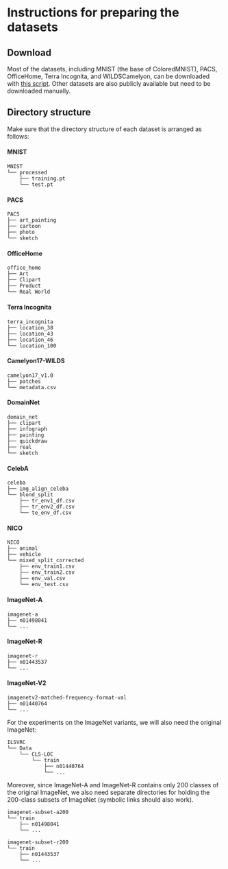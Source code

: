 # Instructions for preparing the datasets
## Download
Most of the datasets, including MNIST (the base of ColoredMNIST), PACS, OfficeHome, Terra Incognita, and WILDSCamelyon, can be downloaded with [this script](https://github.com/m-Just/DomainBed/blob/main/domainbed/scripts/download.py).
Other datasets are also publicly available but need to be downloaded manually.

## Directory structure
Make sure that the directory structure of each dataset is arranged as follows:
#### MNIST
```
MNIST
└── processed
    ├── training.pt
    └── test.pt
```
#### PACS
```
PACS
├── art_painting
├── cartoon
├── photo
└── sketch
```
#### OfficeHome
```
office_home
├── Art
├── Clipart
├── Product
└── Real World
```
#### Terra Incognita
```
terra_incognita
├── location_38
├── location_43
├── location_46
└── location_100
```
#### Camelyon17-WILDS
```
camelyon17_v1.0
├── patches
└── metadata.csv
```
#### DomainNet
```
domain_net
├── clipart
├── infograph
├── painting
├── quickdraw
├── real
└── sketch
```
#### CelebA
```
celeba
├── img_align_celeba
└── blond_split
    ├── tr_env1_df.csv
    ├── tr_env2_df.csv
    └── te_env_df.csv
```
#### NICO
```
NICO
├── animal
├── vehicle
└── mixed_split_corrected
    ├── env_train1.csv
    ├── env_train2.csv
    ├── env_val.csv
    └── env_test.csv
```
#### ImageNet-A
```
imagenet-a
├── n01498041
└── ...
```
#### ImageNet-R
```
imagenet-r
├── n01443537
└── ...
```
#### ImageNet-V2
```
imagenetv2-matched-frequency-format-val
├── n01440764
└── ...
```

For the experiments on the ImageNet variants, we will also need the original ImageNet:
```
ILSVRC
└── Data
    └── CLS-LOC
        └── train
            ├── n01440764
            └── ...
```
Moreover, since ImageNet-A and ImageNet-R contains only 200 classes of the original ImageNet, we also need separate directories for holding the 200-class subsets of ImageNet (symbolic links should also work).
```
imagenet-subset-a200
└── train
    ├── n01498041
    └── ...
```
```
imagenet-subset-r200
└── train
    ├── n01443537
    └── ...
```